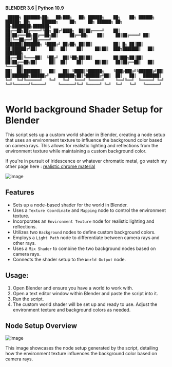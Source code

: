 **BLENDER 3.6 | Python 10.9**
```
 █████╗ ███████╗██╗   ██╗███╗   ██╗ ██████╗    ██╗    ██╗ ██████╗ ██████╗ ██╗     ██████╗     ██╗     ██╗ ██████╗ ██╗  ██╗████████╗███████╗
██╔══██╗██╔════╝╚██╗ ██╔╝████╗  ██║██╔════╝    ██║    ██║██╔═══██╗██╔══██╗██║     ██╔══██╗    ██║     ██║██╔════╝ ██║  ██║╚══██╔══╝██╔════╝
███████║███████╗ ╚████╔╝ ██╔██╗ ██║██║         ██║ █╗ ██║██║   ██║██████╔╝██║     ██║  ██║    ██║     ██║██║  ███╗███████║   ██║   ███████╗
██╔══██║╚════██║  ╚██╔╝  ██║╚██╗██║██║         ██║███╗██║██║   ██║██╔══██╗██║     ██║  ██║    ██║     ██║██║   ██║██╔══██║   ██║   ╚════██║
██║  ██║███████║   ██║   ██║ ╚████║╚██████╗    ╚███╔███╔╝╚██████╔╝██║  ██║███████╗██████╔╝    ███████╗██║╚██████╔╝██║  ██║   ██║   ███████║
╚═╝  ╚═╝╚══════╝   ╚═╝   ╚═╝  ╚═══╝ ╚═════╝     ╚══╝╚══╝  ╚═════╝ ╚═╝  ╚═╝╚══════╝╚═════╝     ╚══════╝╚═╝ ╚═════╝ ╚═╝  ╚═╝   ╚═╝   ╚══════╝
                                                                                                                                                                                                                                                                            
```


# World background Shader Setup for Blender

This script sets up a custom world shader in Blender, creating a node setup that uses an environment texture to influence the background color based on camera rays. This allows for realistic lighting and reflections from the environment texture while maintaining a custom background color.

If you're in pursuit of iridescence or whatever chromatic metal, go watch my other page here : [realistic chrome material](https://github.com/SECRET-GUEST/animation/tree/main/Blender/texturing/materials/basics/metallic/realistic%20chrome)


![image](https://github.com/SECRET-GUEST/animation/assets/92639080/d034d9be-850f-4d42-bc8a-cebad7bbd214)


## Features

- Sets up a node-based shader for the world in Blender.
- Uses a `Texture Coordinate` and `Mapping` node to control the environment texture.
- Incorporates an `Environment Texture` node for realistic lighting and reflections.
- Utilizes two `Background` nodes to define custom background colors.
- Employs a `Light Path` node to differentiate between camera rays and other rays.
- Uses a `Mix Shader` to combine the two background nodes based on camera rays.
- Connects the shader setup to the `World Output` node.

## Usage:

1. Open Blender and ensure you have a world to work with.
2. Open a text editor window within Blender and paste the script into it.
3. Run the script.
4. The custom world shader will be set up and ready to use. Adjust the environment texture and background colors as needed.

## Node Setup Overview

![image](https://github.com/SECRET-GUEST/animation/assets/92639080/e90b55d3-61fb-45a9-8804-488bba96d204)

This image showcases the node setup generated by the script, detailing how the environment texture influences the background color based on camera rays.
